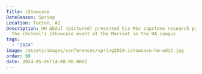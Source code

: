 ```yaml
---
Title: iShowcase
DateSeason: Spring
Location: Tucson, AZ
Description: HM Abdul (pictured) presented his MSc capstone research project at
  the iSchool's iShowcase event at the Marriot in the UA campus.
tags:
  - "2024"
image: /assets/images/conferences/spring2024-ishowcase-hm-edit.jpg
order: 99
date: 2024-05-06T14:08:00.000Z
---
```

